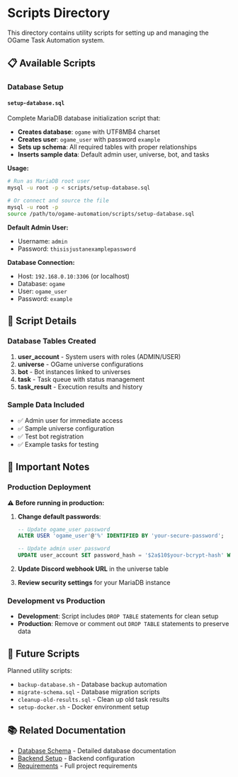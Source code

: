 # Scripts Directory

This directory contains utility scripts for setting up and managing the OGame Task Automation system.

## 📋 Available Scripts

### Database Setup

#### `setup-database.sql`
Complete MariaDB database initialization script that:

- **Creates database**: `ogame` with UTF8MB4 charset
- **Creates user**: `ogame_user` with password `example`
- **Sets up schema**: All required tables with proper relationships
- **Inserts sample data**: Default admin user, universe, bot, and tasks

**Usage:**
```bash
# Run as MariaDB root user
mysql -u root -p < scripts/setup-database.sql

# Or connect and source the file
mysql -u root -p
source /path/to/ogame-automation/scripts/setup-database.sql
```

**Default Admin User:**
- Username: `admin`
- Password: `thisisjustanexamplepassword`

**Database Connection:**
- Host: `192.168.0.10:3306` (or localhost)
- Database: `ogame`
- User: `ogame_user`
- Password: `example`

## 🔧 Script Details

### Database Tables Created
1. **user_account** - System users with roles (ADMIN/USER)
2. **universe** - OGame universe configurations
3. **bot** - Bot instances linked to universes
4. **task** - Task queue with status management
5. **task_result** - Execution results and history

### Sample Data Included
- ✅ Admin user for immediate access
- ✅ Sample universe configuration
- ✅ Test bot registration
- ✅ Example tasks for testing

## 🚨 Important Notes

### Production Deployment
⚠️ **Before running in production:**

1. **Change default passwords**:
   ```sql
   -- Update ogame_user password
   ALTER USER 'ogame_user'@'%' IDENTIFIED BY 'your-secure-password';
   
   -- Update admin user password
   UPDATE user_account SET password_hash = '$2a$10$your-bcrypt-hash' WHERE username = 'admin';
   ```

2. **Update Discord webhook URL** in the universe table

3. **Review security settings** for your MariaDB instance

### Development vs Production
- **Development**: Script includes `DROP TABLE` statements for clean setup
- **Production**: Remove or comment out `DROP TABLE` statements to preserve data

## 📝 Future Scripts

Planned utility scripts:
- `backup-database.sh` - Database backup automation
- `migrate-schema.sql` - Database migration scripts
- `cleanup-old-results.sql` - Clean up old task results
- `setup-docker.sh` - Docker environment setup

## 📚 Related Documentation

- [Database Schema](../docs/database.md) - Detailed database documentation
- [Backend Setup](../docs/backend.md) - Backend configuration
- [Requirements](../docs/requirements.md) - Full project requirements
